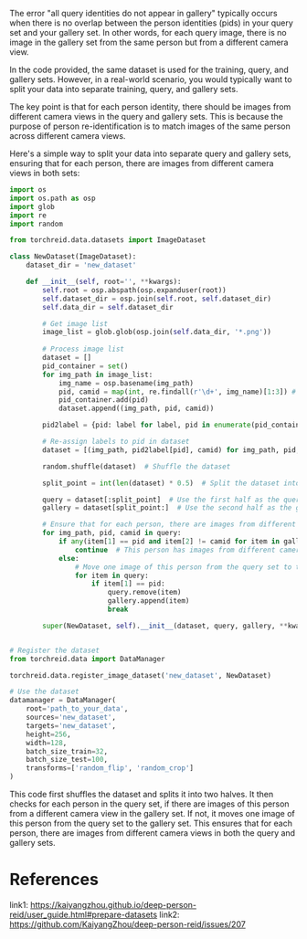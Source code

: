 The error "all query identities do not appear in gallery" typically occurs when there is no overlap between the person identities (pids) in your query set and your gallery set. In other words, for each query image, there is no image in the gallery set from the same person but from a different camera view.

In the code provided, the same dataset is used for the training, query, and gallery sets. However, in a real-world scenario, you would typically want to split your data into separate training, query, and gallery sets. 

The key point is that for each person identity, there should be images from different camera views in the query and gallery sets. This is because the purpose of person re-identification is to match images of the same person across different camera views.

Here's a simple way to split your data into separate query and gallery sets, ensuring that for each person, there are images from different camera views in both sets:

```python
import os
import os.path as osp
import glob
import re
import random

from torchreid.data.datasets import ImageDataset

class NewDataset(ImageDataset):
    dataset_dir = 'new_dataset'

    def __init__(self, root='', **kwargs):
        self.root = osp.abspath(osp.expanduser(root))
        self.dataset_dir = osp.join(self.root, self.dataset_dir)
        self.data_dir = self.dataset_dir

        # Get image list
        image_list = glob.glob(osp.join(self.data_dir, '*.png'))
        
        # Process image list
        dataset = []
        pid_container = set()
        for img_path in image_list:
            img_name = osp.basename(img_path)
            pid, camid = map(int, re.findall(r'\d+', img_name)[1:3]) # Parse pid and camid from filename
            pid_container.add(pid)
            dataset.append((img_path, pid, camid))

        pid2label = {pid: label for label, pid in enumerate(pid_container)}

        # Re-assign labels to pid in dataset
        dataset = [(img_path, pid2label[pid], camid) for img_path, pid, camid in dataset]

        random.shuffle(dataset)  # Shuffle the dataset

        split_point = int(len(dataset) * 0.5)  # Split the dataset into two halves

        query = dataset[:split_point]  # Use the first half as the query set
        gallery = dataset[split_point:]  # Use the second half as the gallery set

        # Ensure that for each person, there are images from different camera views in both sets
        for img_path, pid, camid in query:
            if any(item[1] == pid and item[2] != camid for item in gallery):
                continue  # This person has images from different camera views in both sets
            else:
                # Move one image of this person from the query set to the gallery set
                for item in query:
                    if item[1] == pid:
                        query.remove(item)
                        gallery.append(item)
                        break

        super(NewDataset, self).__init__(dataset, query, gallery, **kwargs)


# Register the dataset
from torchreid.data import DataManager

torchreid.data.register_image_dataset('new_dataset', NewDataset)

# Use the dataset
datamanager = DataManager(
    root='path_to_your_data',
    sources='new_dataset',
    targets='new_dataset',
    height=256,
    width=128,
    batch_size_train=32,
    batch_size_test=100,
    transforms=['random_flip', 'random_crop']
)

```

This code first shuffles the dataset and splits it into two halves. It then checks for each person in the query set, if there are images of this person from a different camera view in the gallery set. If not, it moves one image of this person from the query set to the gallery set. This ensures that for each person, there are images from different camera views in both the query and gallery sets.

# References

link1:  https://kaiyangzhou.github.io/deep-person-reid/user_guide.html#prepare-datasets
link2: https://github.com/KaiyangZhou/deep-person-reid/issues/207